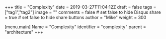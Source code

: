 +++
title = "Complexity"
date = 2019-03-27T11:04:12Z
draft = false
tags = ["tag1","tag2"]
image = ""
comments = false # set false to hide Disqus
share = true	# set false to hide share buttons
author = "Mike"
weight = 300


[menu.main] 
    Name = "Complexity" 
    identifier = "complexity"
    parent = "architecture"
+++